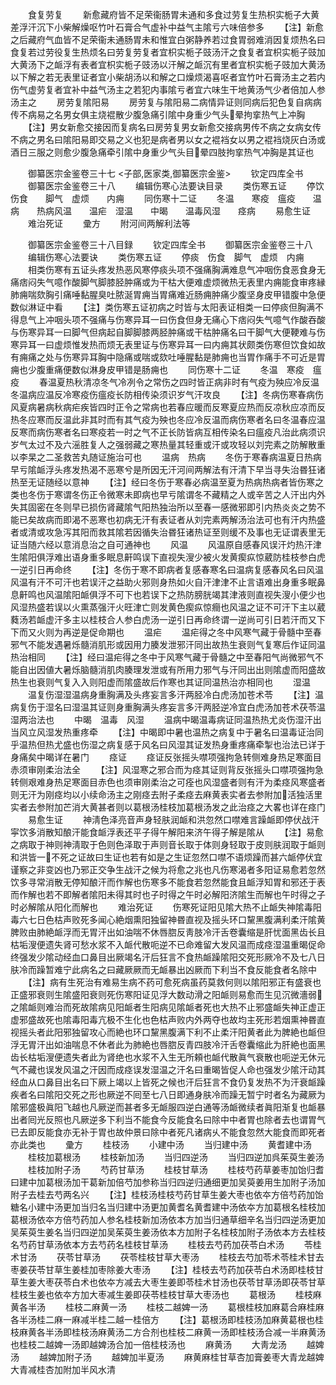 <!-- { "loadSidebar": true } -->
　　食复劳复
　　新愈藏府皆不足荣衞肠胃未通和多食过劳复生热枳实栀子大黄差浮汗沉下小柴解燥呕竹叶石膏合气虚补中益气主隂亏六味倍参多
　　【注】新愈之后藏府气血皆不足荣衞未通肠胃未和惟宜白粥静养若过食胃弱难消因复烦热名曰食复若过劳役复生热烦名曰劳复劳复者宜枳实栀子豉汤汗之食复者宜枳实栀子豉加大黄汤下之衇浮有表者宜枳实栀子豉汤以汗解之衇沉有里者宜枳实栀子豉加大黄汤以下解之若无表里证者宜小柴胡汤以和解之口燥烦渴喜呕者宜竹叶石膏汤主之若内伤气虚劳复者宜补中益气汤主之若犯内事隂亏者宜六味生干地黄汤气少者倍加人参汤主之
　　房劳复隂阳易
　　房劳复与隂阳易二病情异证则同病后犯色复自病病传不病易之名男女俱主烧裩散少腹急痛引隂中身重少气头晕拘挛热气上冲胸
　　【注】男女新愈交接因而复病名曰房劳复男女新愈交接病男传不病之女病女传不病之男名曰隂阳易即交易之义也犯是病者男以女之裩裆女以男之裩裆烧灰白汤或酒日三服之则愈少腹急痛牵引隂中身重少气头目晕四肢拘挛热气冲胸是其证也













　　御纂医宗金鉴卷三十七
<子部,医家类,御纂医宗金鉴>
　　钦定四库全书
　　御纂医宗金鉴卷三十八
　　编辑伤寒心法要诀目录
　　类伤寒五证
　　停饮　　伤食　　脚气　虚烦　　内痈
　　同伤寒十二证
　　冬温　　寒疫　瘟疫　　温病　　热病风温　　温疟　湿温　　中暍　　温毒风湿　　痉病
　　易愈生证
　　难治死证
　　彚方
　　附河间两解利法等


　　御纂医宗金鉴卷三十八目録
　　钦定四库全书
　　御纂医宗金鉴卷三十八
　　编辑伤寒心法要诀
　　类伤寒五证
　　停痰　伤食　脚气　虚烦　内痈
　　相类伤寒有五证头疼发热恶风寒停痰头项不强痛胸满难息气冲咽伤食恶食身无痛痞闷失气噫作酸脚气脚膝胫肿痛或为干枯大便难虚烦微热无表里内痈能食审疼縁肺痈喘欬胸引痛唾黏腥臭吐脓涎胃痈当胃痛难近肠痈肿痛少腹坚身皮甲错腹中急便数似淋证中看
　　【注】类伤寒五证初病之时皆与太阳表证相类一曰停痰但胸满不得息气上冲咽头项不强痛与伤寒异耳一曰伤食但身无痛心下痞闷失气噫气作酸吞酸与伤寒异耳一曰脚气但病起自脚脚膝两胫肿痛或干枯肿痛名曰干脚气大便鞕难与伤寒异耳一曰虚烦惟发热而烦无表里证与伤寒异耳一曰内痈其状颇类伤寒但饮食如故有痈痛之处与伤寒异耳胸中隐痛或喘或欬吐唾腥黏是肺痈也当胃作痛手不可近是胃痈也少腹重痛便数似淋身皮甲错是肠痈也
　　同伤寒十二证
　　冬温　寒疫　瘟疫
　　春温夏热秋清凉冬气冷冽令之常伤之四时皆正病非时有气疫为殃应冷反温冬温病应温反冷寒疫伤瘟疫长防相传染须识岁气汗攻良
　　【注】冬病伤寒春病伤风夏病暑病秋病疟疾皆四时正令之常病也若春应暖而反寒夏应热而反凉秋应凉而反热冬应寒而反温此非其时而有其气疫为殃也冬应冷反温而病伤寒者名曰冬温春应温反寒而病伤寒者名曰寒疫若一时之气不正长防皆病互相传染名曰瘟疫凡治此病须识岁气太过不及六滛胜复人之强弱藏之寒热量其轻重或汗或攻轻以刘完素之防解散重以李杲之二圣救苦丸随证施治可也
　　温病　热病
　　冬伤于寒春病温夏日热病早亏隂衇浮头疼发热渴不恶寒兮是所因无汗河间两解法有汗清下早当寻失治昬狂诸热至无证随经以意神
　　【注】经曰冬伤于寒春必病温至夏为热病热病者皆伤寒之类也冬伤于寒谓冬伤正令微寒未即病也早亏隂谓冬不藏精之人或辛苦之人汗出内外失其固密在冬则早已损伤肾藏隂气阳热独治所以至春一感微邪即引内热炎炎之势不能已矣故病而即渴不恶寒也初病无汗有表证者从刘完素两解汤治法可也有汗内热盛者或清或攻急泻其阳而救其隂若因循失治昬狂诸热证至则缓不及事也无证谓表里无证当随六经以意消息治之自可通神也
　　风温
　　风温原自感春风误汗灼热汗津生隂阳俱浮难出语身重多眠息鼾鸣误下直视失溲少被火发黄瘈疭惊葳防桂枝参白虎一逆引日再命终
　　【注】冬伤于寒不即病者复感春寒名曰温病复感春风名曰风温风温有汗不可汗也若误汗之益助火邪则身热如火自汗津津不止言语难出身重多眠鼻息鼾鸣也风温隂阳衇俱浮不可下也若误下之热防膀胱竭其津液则直视失溲小便少也风湿热盛若误以火熏蒸强汗火旺津亡则发黄色瘈疭惊癎也风温之证不可汗下主以葳蕤汤若衇虚汗多主以桂枝合人参白虎汤一逆引日再命终谓一逆尚可引日若汗而又下下而又火则为再逆是促命期也
　　温疟
　　温疟得之冬中风寒气藏于骨髓中至春邪气不能发遇暑烁髓消肌形或因用力腠发泄邪汗同出故热生衰则气复寒后作证同温热治相同
　　【注】经曰温疟得之冬中于风寒气藏于骨髓之中至春阳气尚微邪气不能自出因値大暑烁脑髓消肌肉腠理发泄或有所用力邪气与汗同出出则隂虚而阳盛故热生也衰则气复入入则阳虚而隂盛故后作寒也其证同温热治亦相同也
　　湿温
　　温复伤湿湿温病身重胸满及头疼妄言多汗两胫冷白虎汤加苍术苓
　　【注】温病复伤于湿名曰湿温其证则身重胸满头疼妄言多汗两胫逆冷宜白虎汤加苍术茯苓温湿两治法也
　　中暍　温毒　风湿
　　温病中暍温毒病证同温热热尤炎伤湿汗出当风立风湿发热重疼牵
　　【注】中暍即中暑也温热之病复中于暑名曰温毒证治同乎温热但热尤盛也伤湿之病复感于风名曰风湿其证发热身重疼痛牵掣也治法已详于身痛矣中暍详在暑门
　　痉证
　　痉证反张摇头噤项强拘急转侧难身热足寒面目赤须审刚柔治法全
　　【注】风湿寒之邪合而为痉其证则背反张摇头口噤项强拘急转侧艰难身热足寒面目赤色也须审刚柔治之可痊也风湿盛者则有汗为柔痉风寒盛者则无汗为刚痉均以小续命汤主之刚痉去附子柔痉去麻黄表实者去参附加活独活里实者去参附加芒消大黄甚者则以葛根汤桂枝加葛根汤发之此治痉之大畧也详在痉门
　　易愈生证
　　神淸色泽亮音声身轻肤润衇和洪忽然口噤难言躁衇即停伏战汗寜饮多消散知酿汗能食衇浮表还平子得午解阳来济午得子解是隂从
　　【注】易愈之病取于神则神淸取于色则色泽取于声则音长取于体则身轻取于皮则肤润取于衇则和洪皆一不死之证故曰生证也若有如是之生证忽然口噤不语烦躁而甚六衇停伏宜谨察之非变凶也乃邪正交争生战汗之候为将愈之兆也凡伤寒渴者多阳证易愈若忽然饮多寻常消散无停知酿汗而作解也伤寒多不能食若忽然能食且衇浮知胃和邪还于表而作解也若不即解者隂阳未得其时也子时得之午时必解阳济隂生而解也午时得之子时必解隂从阳化而解也
　　难治死证
　　伤寒死证阳见隂大热不止衇失神隂毒阳毒六七日色枯声败死多闻心絶烟熏阳独留神昬直视及摇头环口黧黑腹满利柔汗隂黄脾败由肺絶衇浮而无胃汗出如油喘不休唇脗反靑肢冷汗舌卷囊缩是肝忧面黑齿长且枯垢溲便遗失肾可愁水浆不入衇代散呃逆不已命难留大发风温而成痉湿温重暍促命终强发少隂动经血口鼻目出厥竭名汗后狂言不食热衇躁隂阳交死形厥冷不及七八日肤冷而躁暂难宁此病名之曰藏厥厥而无衇暴出凶厥而下利当不食反能食者名除中
　　【注】病有生死治有难易生病不药可愈死病虽药莫救何则以隂阳邪正有盛衰也正盛邪衰则生隂盛阳衰则死伤寒阳证见浮大数动滑之阳衇则易愈而生见沉微濇弱之隂衇则难治而死故隂病见阳衇者生阳病见隂衇者死也大热不止邪盛衇失神正虚正虚邪盛故死也隂毒阳毒亢极不生化也色枯声败内外两夺也故均主死形若烟熏神昬直视摇头者此阳邪独留攻心而絶也环口黧黑腹满下利不止柔汗阳黄者此为脾絶也衇但浮无胃汗出如油喘息不休者此为肺絶也唇脗反青四肢冷汗舌卷囊缩此为肝絶也面黑齿长枯垢溲便遗失者此为肾绝也水浆不入生无所頼也衇代散眞气衰散也呃逆无休元气不藏也误发风温之汗因而成痉误发湿温之汗名曰重暍皆促人命也强发少隂汗动其经血从口鼻目出名曰下厥上竭以上皆死之候也汗后狂言不食仍复发热不为汗衰衇躁疾者名曰隂阳交死之形也厥逆不囘至七八日即通身肤冷而躁无暂宁时者名为藏厥为隂邪盛极眞阳飞越也凡厥逆而甚者多无衇服四逆白通等汤衇微续者眞阳渐复也衇暴出者囘光反照也凡厥逆多下利当不能食今反能食名曰除中中者胃也除者去也谓胃气已去即反能食亦无补于胃也故仲景曰除中者死凡诸病乆不能食忽然大能食而即死者亦此类也
　　彚方
　　桂枝汤
　　小建中汤
　　当归建中汤
　　黄耆建中汤
　　桂枝加葛根汤
　　桂枝新加汤
　　当归四逆汤
　　当归四逆加呉茱萸生姜汤
　　桂枝加附子汤
　　芍药甘草汤
　　桂枝甘草汤
　　桂枝芍药草姜枣加饴归耆曰建中加葛根汤加干葛新加倍芍加参称当归四逆归通细更加吴萸姜用生加附子汤加附子去桂去芍两名兴
　　【注】桂枝汤桂枝芍药甘草生姜大枣也依夲方倍芍药加饴糖名小建中汤更加当归名当归建中汤更加黄耆名黄耆建中汤依夲方加葛根名桂枝加葛根汤依夲方倍芍药加人参名桂枝新加汤依本方加当归通草细辛名当归四逆汤更加吴茱萸生姜名当归四逆加吴茱萸生姜汤依本方加附子名桂枝加附子汤依本方去桂枝名芍药甘草汤依本方去芍药名桂枝甘草汤
　　桂枝去芍药加茯苓白术汤
　　苓桂术甘汤
　　茯苓甘草汤
　　茯苓桂枝甘草大枣汤
　　桂枝去芍加苓术苓桂术甘去枣姜茯苓甘草生姜桂加枣除姜大枣汤
　　【注】桂枝去芍药加茯苓白术汤即桂枝甘草生姜大枣茯苓白术也依夲方减去大枣生姜即苓桂术甘汤也茯苓甘草汤即茯苓甘草桂枝生姜也依夲方加大枣减生姜即茯苓桂枝甘草大枣汤也
　　葛根汤
　　桂枝麻黄各半汤
　　桂枝二麻黄一汤
　　桂枝二越婢一汤
　　葛根桂枝加麻葛合麻桂麻各半汤桂二麻一麻减半桂二越一桂倍方
　　【注】葛根汤即桂枝汤加麻黄葛根也桂枝麻黄各半汤即桂枝汤麻黄汤二方合剂也桂枝二麻黄一汤即桂枝汤合减一半麻黄汤也桂枝二越婢一汤即越婢汤合加一倍桂枝汤也
　　麻黄汤
　　大靑龙汤
　　越婢汤
　　越婢加附子汤
　　越婢加半夏汤
　　麻黄麻桂甘草杏加膏姜枣大青龙越婢大青减桂杏加附加半风水清
